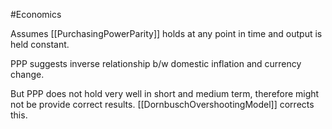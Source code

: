 #Economics 

Assumes [[PurchasingPowerParity]] holds at any point in time and output is held constant. 

PPP suggests inverse relationship b/w domestic inflation and currency change.

But PPP does not hold very well in short and medium term, therefore might not be provide correct results. [[DornbuschOvershootingModel]] corrects this.
